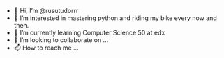 - 👋 Hi, I’m @rusutudorrr
- 👀 I’m interested in mastering python and riding my bike every now and then.
- 🌱 I’m currently learning Computer Science 50 at edx
- 💞️ I’m looking to collaborate on ...
- 📫 How to reach me ...

<!---
rusutudorrr/rusutudorrr is a ✨ special ✨ repository because its `README.md` (this file) appears on your GitHub profile.
You can click the Preview link to take a look at your changes.
--->
